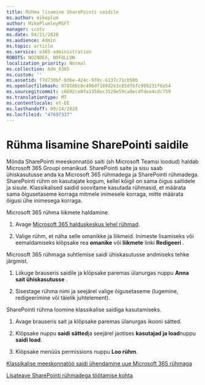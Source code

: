 ```yaml
---
title: Rühma lisamine SharePointi saidile
ms.author: mikeplum
author: MikePlumleyMSFT
manager: scotv
ms.date: 04/21/2020
ms.audience: Admin
ms.topic: article
ms.service: o365-administration
ROBOTS: NOINDEX, NOFOLLOW
localization_priority: Normal
ms.collection: Adm_O365
ms.custom: ''
ms.assetid: f7d730bf-0d6e-424c-970c-6137c71cb50b
ms.openlocfilehash: 07850bc8c496df180d2e3c85dfbfc999231f6a54
ms.sourcegitcommit: c6692ce0fa1358ec3529e59ca0ecdfdea4cdc759
ms.translationtype: MT
ms.contentlocale: et-EE
ms.lasthandoff: 09/14/2020
ms.locfileid: "47697337"
---
```

# <a name="add-a-group-to-a-sharepoint-site"></a>Rühma lisamine SharePointi saidile

Mõnda SharePointi meeskonnatöö saiti (sh Microsoft Teamsi loodud) haldab Microsoft 365 Groupi omanikud. SharePointi saite ja sisu saab ühiskasutusse anda ka Microsoft 365 rühmadega ja SharePointi rühmadega. SharePointi rühm on kasutajate kogum, kellel kõigil on sama õigus saitidele ja sisule. Klassikalised saidid soovitame kasutada rühmasid, et määrata sama õigusetaseme korraga mitmele inimesele korraga, mitte määrata õigusi ühe inimesega korraga.
  
Microsoft 365 rühma liikmete haldamine.
  
1. Avage [Microsoft 365 halduskeskus lehel rühmad](https://portal.office.com/adminportal/home#/groups).
    
2. Valige rühm, et näha selle omanikke ja liikmeid. Inimeste lisamiseks või eemaldamiseks klõpsake rea **omanike** või **liikmete** linki **Redigeeri** . 
    
Microsoft 365 rühmaga suhtlemise saidi ühiskasutusse andmiseks tehke järgmist.
  
1. Liikuge brauseris saidile ja klõpsake paremas ülanurgas nuppu **Anna sait ühiskasutusse** . 
    
2. Sisestage rühma nimi ja seejärel valige õigusetaseme (lugemine, redigeerimine või täielik juhtelement).
    
SharePointi rühma loomine klassikalise saidiga kasutamiseks.
  
1. Avage brauseris sait ja klõpsake paremas ülanurgas ikooni sätted.
    
2. Klõpsake nuppu **saidi sätted**ja seejärel jaotises **kasutajad ja load**nuppu **saidi load**.
    
3. Klõpsake menüüs permissions nuppu **Loo rühm**.
    
[Klassikalise meeskonnatöö saidi ühendamine uue Microsoft 365 rühmaga](https://go.microsoft.com/fwlink/?linkid=2008654)
  
[Lisateave SharePointi rühmadega töötamise kohta](https://go.microsoft.com/fwlink/?linkid=874658)
  

